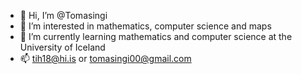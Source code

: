 - 👋 Hi, I’m @Tomasingi
- 👀 I’m interested in mathematics, computer science and maps
- 🌱 I’m currently learning mathematics and computer science at the University of Iceland
- 📫 tih18@hi.is or tomasingi00@gmail.com

<!---
Tomasingi/Tomasingi is a ✨ special ✨ repository because its `README.md` (this file) appears on your GitHub profile.
You can click the Preview link to take a look at your changes.
--->
